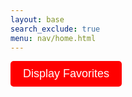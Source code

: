 ```yaml
---
layout: base
search_exclude: true
menu: nav/home.html
---
```


<style>
    /* Style for the Display Favorites button */
    #display-favorites-button {
        background-color: red;
        color: white;
        font-size: 18px;
        padding: 10px 20px;
        border: none;
        border-radius: 5px;
        cursor: pointer;
        margin-bottom: 20px;
    }

    #display-favorites-button:hover {
        background-color: darkred;
    }

    /* Style for the Add to Favorites buttons */
    .favorite-button {
        background-color: red;
        color: white;
        font-size: 16px;
        padding: 8px 15px;
        border: none;
        border-radius: 5px;
        cursor: pointer;
    }

    .favorite-button:hover {
        background-color: darkred;
    }

    /* Container spacing */
    #favorites-container,
    #listings-container {
        margin-top: 20px;
    }
</style>

<div>
    <button id="display-favorites-button">Display Favorites</button>
</div>

<div id="favorites-container">

</div>

<div id="listings-container">

</div>

<script type="module">
import { getListings } from '{{site.baseurl}}/assets/js/api/listings.js';
import { pythonURI } from '{{site.baseurl}}/assets/js/api/config.js';

const favoritesContainer = document.getElementById("favorites-container");
const displayFavoritesButton = document.getElementById("display-favorites-button");

// Function to fetch and display favorites
async function get_favorites() {
    try {
        const response = await fetch(`${pythonURI}/api/itemStore`, {
            method: 'GET',
            mode: 'cors',
            cache: 'default',
            credentials: 'include',
            headers: {
                'Content-Type': 'application/json',
                'X-Origin': 'client'
            }
        });

        if (!response.ok) {
            throw new Error('Failed to fetch favorites');
        }

        const data = await response.json();
        console.log(data);

        // Clear old favorites
        favoritesContainer.innerHTML = '';

        // Populate favorites container with data
        data.forEach(item => {
            const favoriteElement = document.createElement('div');
            favoriteElement.classList.add('favorite-item');
            favoriteElement.innerHTML = `
                <h3>${item.name}</h3>
            `;
            favoritesContainer.appendChild(favoriteElement);
        });
    } catch (error) {
        console.error(error);
        favoritesContainer.innerHTML = '<p>Error loading favorites. Please try again.</p>';
    }
}

// Attach an event listener to the "Display Favorites" button
displayFavoritesButton.addEventListener('click', async () => {
    await get_favorites();
});

// Fetch and display listings
getListings().then((listings) => {
    const listingsContainer = document.getElementById("listings-container");

    listings.forEach(listing => {
        const listingElement = document.createElement("div");
        listingElement.classList.add("listing");

        const content = `
            <img src="${listing.picture}" alt="${listing.name}" class="listing-image" />
            <h2>${listing.name}</h2>
            <p><strong>Type:</strong> ${listing.type}</p>
            <p><strong>Mileage:</strong> ${listing.mileage}</p>
            <p><strong>Price:</strong> ${listing.price}</p>
            <button class="favorite-button" data-name="${listing.name}">Add to Favorites</button>
        `;
        listingElement.innerHTML = content;
        listingsContainer.appendChild(listingElement);
    });

    const favoriteButtons = document.querySelectorAll(".favorite-button");

        favoriteButtons.forEach(button => {
            button.addEventListener("click", async (event) => {
                const listingName = event.target.getAttribute("data-name");

            try {
                const response = await fetch(`${pythonURI}/api/itemStore`, {
                    method: 'POST',
                    mode: 'cors',
                    cache: 'default',
                    credentials: 'include',
                    headers: {
                        'Content-Type': 'application/json',
                        'X-Origin': 'client'
                    },
                    body: JSON.stringify({ name: listingName })
                });

                    if (response.ok) {
                        const data = await response.json();
                        alert(`Listing '${data.name}' has been added to your favorites!`);
                    } else {
                        const error = await response.json();
                        alert(`Error: ${error.message}`);
                    }
                } catch (error) {
                    console.error('Failed to add favorite:', error);
                    alert('An unexpected error occurred.');
                }
            });
        });
    });
</script>
